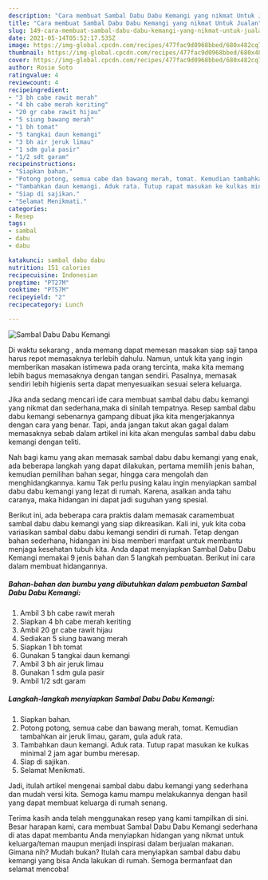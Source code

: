 ```yaml
---
description: "Cara membuat Sambal Dabu Dabu Kemangi yang nikmat Untuk Jualan"
title: "Cara membuat Sambal Dabu Dabu Kemangi yang nikmat Untuk Jualan"
slug: 149-cara-membuat-sambal-dabu-dabu-kemangi-yang-nikmat-untuk-jualan
date: 2021-05-14T05:52:17.535Z
image: https://img-global.cpcdn.com/recipes/477fac9d0968bbed/680x482cq70/sambal-dabu-dabu-kemangi-foto-resep-utama.jpg
thumbnail: https://img-global.cpcdn.com/recipes/477fac9d0968bbed/680x482cq70/sambal-dabu-dabu-kemangi-foto-resep-utama.jpg
cover: https://img-global.cpcdn.com/recipes/477fac9d0968bbed/680x482cq70/sambal-dabu-dabu-kemangi-foto-resep-utama.jpg
author: Rosie Soto
ratingvalue: 4
reviewcount: 4
recipeingredient:
- "3 bh cabe rawit merah"
- "4 bh cabe merah keriting"
- "20 gr cabe rawit hijau"
- "5 siung bawang merah"
- "1 bh tomat"
- "5 tangkai daun kemangi"
- "3 bh air jeruk limau"
- "1 sdm gula pasir"
- "1/2 sdt garam"
recipeinstructions:
- "Siapkan bahan."
- "Potong potong, semua cabe dan bawang merah, tomat. Kemudian tambahkan air jeruk limau, garam, gula aduk rata."
- "Tambahkan daun kemangi. Aduk rata. Tutup rapat masukan ke kulkas minimal 2 jam agar bumbu meresap."
- "Siap di sajikan."
- "Selamat Menikmati."
categories:
- Resep
tags:
- sambal
- dabu
- dabu

katakunci: sambal dabu dabu 
nutrition: 151 calories
recipecuisine: Indonesian
preptime: "PT27M"
cooktime: "PT57M"
recipeyield: "2"
recipecategory: Lunch

---
```



![Sambal Dabu Dabu Kemangi](https://img-global.cpcdn.com/recipes/477fac9d0968bbed/680x482cq70/sambal-dabu-dabu-kemangi-foto-resep-utama.jpg)

Di waktu  sekarang , anda memang dapat memesan masakan siap saji tanpa harus repot memasaknya terlebih dahulu. Namun, untuk kita yang ingin memberikan masakan istimewa pada orang tercinta, maka kita memang lebih bagus memasaknya dengan tangan sendiri. Pasalnya, memasak sendiri lebih higienis serta dapat menyesuaikan sesuai selera keluarga.

Jika anda sedang mencari ide cara membuat sambal dabu dabu kemangi yang nikmat dan sederhana,maka di sinilah tempatnya. Resep sambal dabu dabu kemangi  sebenarnya gampang dibuat jika kita mengerjakannya dengan cara yang benar. Tapi, anda jangan takut akan gagal dalam memasaknya 
sebab dalam artikel ini kita akan mengulas sambal dabu dabu kemangi dengan teliti.  



Nah bagi kamu yang akan memasak sambal dabu dabu kemangi yang enak, ada beberapa langkah yang dapat dilakukan, pertama memilih jenis bahan, kemudian pemilihan bahan segar, hingga cara mengolah dan menghidangkannya. kamu Tak perlu pusing kalau ingin menyiapkan sambal dabu dabu kemangi yang lezat di rumah. Karena, asalkan anda  tahu caranya, maka hidangan ini dapat jadi suguhan yang spesial.

Berikut ini, ada beberapa cara praktis  dalam memasak caramembuat sambal dabu dabu kemangi yang siap dikreasikan. Kali ini, yuk kita coba variasikan sambal dabu dabu kemangi sendiri di rumah. Tetap dengan bahan sederhana, hidangan ini bisa memberi manfaat untuk membantu menjaga kesehatan tubuh kita. Anda dapat menyiapkan Sambal Dabu Dabu Kemangi memakai 9 jenis bahan dan 5 langkah pembuatan. Berikut ini cara dalam membuat hidangannya.

<!--inarticleads1-->

##### Bahan-bahan dan bumbu yang dibutuhkan dalam pembuatan Sambal Dabu Dabu Kemangi:

1. Ambil 3 bh cabe rawit merah
1. Siapkan 4 bh cabe merah keriting
1. Ambil 20 gr cabe rawit hijau
1. Sediakan 5 siung bawang merah
1. Siapkan 1 bh tomat
1. Gunakan 5 tangkai daun kemangi
1. Ambil 3 bh air jeruk limau
1. Gunakan 1 sdm gula pasir
1. Ambil 1/2 sdt garam




<!--inarticleads2-->

##### Langkah-langkah menyiapkan Sambal Dabu Dabu Kemangi:

1. Siapkan bahan.
1. Potong potong, semua cabe dan bawang merah, tomat. Kemudian tambahkan air jeruk limau, garam, gula aduk rata.
1. Tambahkan daun kemangi. Aduk rata. Tutup rapat masukan ke kulkas minimal 2 jam agar bumbu meresap.
1. Siap di sajikan.
1. Selamat Menikmati.




Jadi, itulah artikel mengenai  sambal dabu dabu kemangi  yang sederhana dan mudah versi kita. Semoga kamu mampu melakukannya dengan hasil yang dapat membuat keluarga di rumah senang. 

Terima kasih anda telah menggunakan resep yang kami tampilkan di sini. Besar harapan kami, cara membuat  Sambal Dabu Dabu Kemangi sederhana di atas dapat membantu Anda menyiapkan hidangan yang nikmat untuk keluarga/teman maupun menjadi inspirasi dalam berjualan makanan. Gimana nih? Mudah bukan? Itulah cara menyiapkan sambal dabu dabu kemangi yang bisa Anda lakukan di rumah. Semoga bermanfaat dan selamat mencoba!


